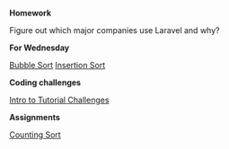 **Homework**

Figure out which major companies use Laravel and why?


**For Wednesday**

[Bubble Sort](https://www.youtube.com/watch?v=Jdtq5uKz-w4)
[Insertion Sort](https://www.youtube.com/watch?v=i-SKeOcBwko)

**Coding challenges**

[Intro to Tutorial Challenges](https://www.hackerrank.com/challenges/tutorial-intro)

**Assignments**

[Counting Sort](https://www.hackerrank.com/challenges/countingsort2)
